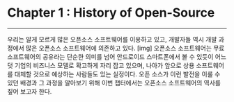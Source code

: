# Chapter 1 : History of Open-Source
------------------------------------------------------

우리는 알게 모르게 많은 오픈소스 소프트웨어를 이용하고 있고, 개발자들 역시 개발 과정에서 많은 오픈소스 소프트웨어에 의존하고 있다.
[img]
오픈소스 소프트웨어는 무료 소프트웨어의 공유라는 단순한 의미를 넘어 안드로이드 스마트폰에서 볼 수 있듯이 어느덧 기업의 비즈니스 모델로 확고하게 자리 잡고 있으며, 나아가 앞으로 상용 소프트웨어를 대체할 것으로 예상하는 사람들도 있는 실정이다. 오픈 소스가 이런 발전을 이룰 수 있던 배경과 그 과정을 알아보기 위해 이번 챕터에서는 오픈소스 소프트웨어의 역사를 짚어 보고자 한다.
